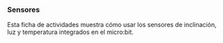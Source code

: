 ### Sensores

Esta ficha de actividades muestra cómo usar los sensores de inclinación, luz y temperatura integrados en el micro:bit.

